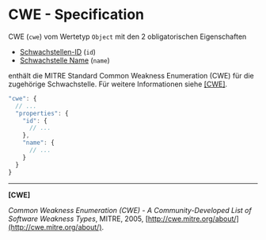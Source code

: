 # CWE - Specification

CWE (`cwe`) vom Wertetyp `Object` mit den 2 obligatorischen Eigenschaften

* [Schwachstellen-ID](Schwachstellen/Schwachstellen/cwe/id-spec.de.md) (`id`)
* [Schwachstelle Name](Schwachstellen/Schwachstellen/cwe/name-spec.de.md) (`name`)

enthält die MITRE Standard Common Weakness Enumeration (CWE) für die zugehörige Schwachstelle. Für weitere Informationen siehe [[CWE]](#cwe).

```javascript
"cwe": {
  // ...
  "properties": {
    "id": {
      // ...
    },
    "name": {
      // ...
    }
  }
}
```

___

<a name="cwe"/>**[CWE]**

_Common Weakness Enumeration (CWE) - A Community-Developed List of Software Weakness Types_, MITRE, 2005, [http://cwe.mitre.org/about/](http://cwe.mitre.org/about/).
